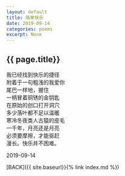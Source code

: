 ```yaml
---
layout: default
title: 简单快乐
date: 2019-09-14
categories: poems
excerpt: None
---
```


## {{ page.title}}

我已经找到快乐的捷径  
附着于一句粗浅的我爱你  
尾巴一样地，握住  
一柄冒着铜锈的金钥匙  
在原始的创口打开洞穴  
多少落叶都不足以温暖  
寒冷冬夜类人古猿的皮毛  
一千年，月亮还是月亮  
必须要摩擦，才能驱赶  
漫长。快乐并不困难。  
  
2019-09-14  
  
[BACK]({{ site.baseurl}}{% link index.md %})